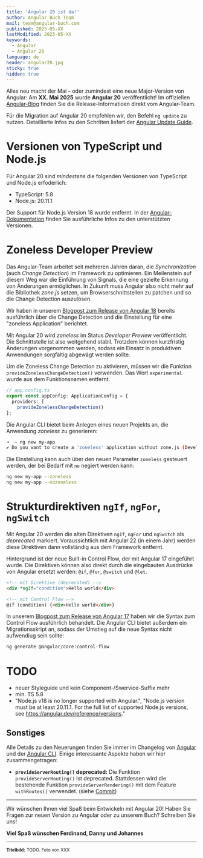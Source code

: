 ```yaml
---
title: 'Angular 20 ist da!'
author: Angular Buch Team
mail: team@angular-buch.com
published: 2025-05-XX
lastModified: 2025-05-XX
keywords:
  - Angular
  - Angular 20
language: de
header: angular20.jpg
sticky: true
hidden: true
---
```


Alles neu macht der Mai – oder zumindest eine neue Major-Version von Angular:
Am **XX. Mai 2025** wurde **Angular 20** veröffentlicht! Im offiziellen [Angular-Blog](TODO) finden Sie die Release-Informatioen direkt vom Angular-Team.

Für die Migration auf Angular 20 empfehlen wir, den Befehl `ng update` zu nutzen.
Detaillierte Infos zu den Schritten liefert der [Angular Update Guide](https://angular.dev/update-guide).


# Versionen von TypeScript und Node.js

Für Angular 20 sind *mindestens* die folgenden Versionen von TypeScript und Node.js erfoderlich:

- TypeScript: 5.8
- Node.js: 20.11.1

Der Support für Node.js Version 18 wurde entfernt. In der [Angular-Dokumentation](https://angular.dev/reference/versions) finden Sie ausführliche Infos zu den unterstützten Versionen.


# Zoneless Developer Preview

Das Angular-Team arbeitet seit mehreren Jahren daran, die *Synchronization* (auch *Change Detection*) im Framework zu optimieren.
Ein Meilenstein auf diesem Weg war die Einführung von Signals, die eine gezielte Erkennung von Änderungen ermöglichen.
In Zukunft muss Angular also nicht mehr auf die Bibliothek *zone.js* setzen, um Browserschnittstellen zu patchen und so die Change Detection auszulösen.

Wir haben in unserem [Blogpost zum Release von Angular 18](/blog/2024-06-angular18) bereits ausführlich über die Change Detection und die Einstellung für eine "zoneless Application" berichtet.

Mit Angular 20 wird *zoneless* im Status *Developer Preview* veröffentlicht.
Die Schnittstelle ist also weitgehend stabil. Trotzdem können kurzfristig Änderungen vorgenommen werden, sodass ein Einsatz in produktiven Anwendungen sorgfältig abgewägt werden sollte.

Um die Zoneless Change Detection zu aktivieren, müssen wir die Funktion `provideZonelessChangeDetection()` verwenden.
Das Wort `experimental` wurde aus dem Funktionsnamen entfernt.

```ts
// app.config.ts
export const appConfig: ApplicationConfig = {
  providers: [
    provideZonelessChangeDetection()
};
```

Die Angular CLI bietet beim Anlegen eines neuen Projekts an, die Anwendung *zoneless* zu generieren:

```bash
➜  ~ ng new my-app
✔ Do you want to create a 'zoneless' application without zone.js (Developer Preview)? Yes
```

Die Einstellung kann auch über den neuen Parameter `zoneless` gesteuert werden, der bei Bedarf mit `no` negiert werden kann:

```bash
ng new my-app --zoneless
ng new my-app --nozoneless
```


# Strukturdirektiven `ngIf`, `ngFor`, `ngSwitch`

Mit Angular 20 werden die alten Direktiven `ngIf`, `ngFor` und `ngSwitch` als *deprecated* markiert.
Voraussichtlich mit Angular 22 (in einem Jahr) werden diese Direktiven dann vollständig aus dem Framework entfernt.

Hintergrund ist der neue Built-in Control Flow, der mit Angular 17 eingeführt wurde.
Die Direktiven können also direkt durch die eingebauten Ausdrücke von Angular ersetzt werden: `@if`, `@for`, `@switch` und `@let`.

```html
<!-- mit Direktive (deprecated) -->
<div *ngIf="condition">Hello world</div>

<!-- mit Control Flow -->
@if (condition) {<div>Hello world</div>}
```

In unserem [Blogpost zum Release von Angular 17](/blog/2023-11-angular17#neuer-control-flow-if-for-switch) haben wir die Syntax zum Control Flow ausführlich behandelt.
Die Angular CLI bietet außerdem ein Migrationsskript an, sodass der Umstieg auf die neue Syntax nicht aufwendiug sein sollte:

```bash
ng generate @angular/core:control-flow
```


# TODO

- neuer Styleguide und kein Component-/Swervice-Suffix mehr
- min. TS 5.8
- "Node.js v18 is no longer supported with Angular.", "Node.js version must be at least 20.11.1. For the full list of supported Node.js versions, see https://angular.dev/reference/versions."

## Sonstiges

Alle Details zu den Neuerungen finden Sie immer im Changelog von [Angular](https://github.com/angular/angular/blob/main/CHANGELOG.md) und der [Angular CLI](https://github.com/angular/angular-cli/blob/main/CHANGELOG.md).
Einige interessante Aspekte haben wir hier zusammengetragen:

- **`provideServerRouting()` deprecated:** Die Funktion `provideServerRouting()` ist deprecated. Stattdessen wird die bestehende Funktion `provideServerRendering()` mit dem Feature `withRoutes()` verwendet. (siehe [Commit](https://github.com/angular/angular-cli/commit/33b9de3eb1fa596a4d5a975d05275739f2f7b8ae))



<hr>


Wir wünschen Ihnen viel Spaß beim Entwickeln mit Angular 20!
Haben Sie Fragen zur neuen Version zu Angular oder zu unserem Buch? Schreiben Sie uns!

**Viel Spaß wünschen
Ferdinand, Danny und Johannes**

<hr>

<small>**Titelbild:** TODO. Foto von XXX</small>
